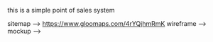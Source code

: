 this is a simple point of sales system

sitemap --> https://www.gloomaps.com/4rYQjhmRmK
wireframe -->
mockup  -->
